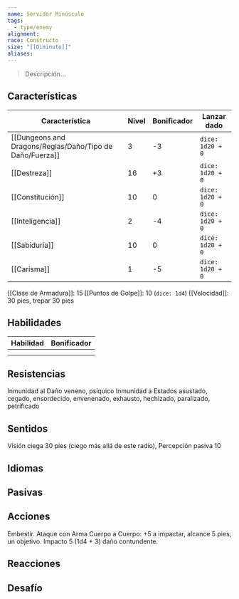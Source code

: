 ```yaml
---
name: Servidor Minúsculo
tags:
  - type/enemy
alignment: 
race: Constructo
size: "[[Diminuto]]"
aliases:
---
```

> Descripción...
## Características
| Característica   | Nivel | Bonificador | Lanzar dado |
| ---------------- | ----- | ----------- | ----------- |
| [[Dungeons and Dragons/Reglas/Daño/Tipo de Daño/Fuerza]]       | 3     | -3           | `dice: 1d20 + 0` |
| [[Destreza]]     | 16     | +3           | `dice: 1d20 + 0`            |
| [[Constitución]] | 10     | 0           | `dice: 1d20 + 0`            |
| [[Inteligencia]] | 2     | -4           | `dice: 1d20 + 0`            |
| [[Sabiduría]]    | 10     | 0           | `dice: 1d20 + 0`            |
| [[Carisma]]      | 1     | -5           | `dice: 1d20 + 0`            |

[[Clase de Armadura]]: 15
[[Puntos de Golpe]]: 10 (`dice: 1d4`)
[[Velocidad]]: 30 pies, trepar 30 pies
## Habilidades
| Habilidad | Bonificador |
| --------- | ----------- |
|           |             |
|           |             |
## Resistencias

Inmunidad al Daño veneno, psíquico
Inmunidad a Estados asustado, cegado, ensordecido, envenenado, exhausto, hechizado, paralizado, petrificado
## Sentidos

Visión ciega 30 pies (ciego más allá de este radio), Percepción pasiva 10
## Idiomas

## Pasivas

## Acciones

Embestir. Ataque con Arma Cuerpo a Cuerpo: +5 a impactar, alcance 5 pies, un objetivo.
Impacto 5 (1d4 + 3) daño contundente.
## Reacciones

## Desafío
